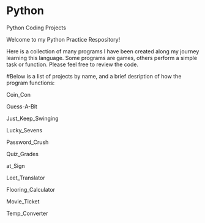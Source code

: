 # Python
Python Coding Projects

Welcome to my Python Practice Respository!

Here is a collection of many programs I have been created along my journey learning this language. Some programs are games, others perform a simple task or function. Please feel free to review the code.

#Below is a list of projects by name, and a brief desription of how the program functions:

Coin_Con

Guess-A-Bit

Just_Keep_Swinging

Lucky_Sevens

Password_Crush

Quiz_Grades

at_Sign

Leet_Translator

Flooring_Calculator

Movie_Ticket

Temp_Converter
